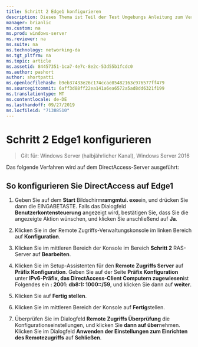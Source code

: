 ```yaml
---
title: Schritt 2 Edge1 konfigurieren
description: Dieses Thema ist Teil der Test Umgebungs Anleitung zum Veranschaulichen von DirectAccess in einem Cluster mit Windows NLB für Windows Server 2016.
manager: brianlic
ms.custom: na
ms.prod: windows-server
ms.reviewer: na
ms.suite: na
ms.technology: networking-da
ms.tgt_pltfrm: na
ms.topic: article
ms.assetid: 84457351-1ca7-4e7c-8e2c-53d55b1fcdc0
ms.author: pashort
author: shortpatti
ms.openlocfilehash: b9eb37433e26c174ccae85482163c976577ff479
ms.sourcegitcommit: 6aff3d88ff22ea141a6ea6572a5ad8dd6321f199
ms.translationtype: MT
ms.contentlocale: de-DE
ms.lasthandoff: 09/27/2019
ms.locfileid: "71388510"
---
```

# <a name="step-2-configure-edge1"></a>Schritt 2 Edge1 konfigurieren

>Gilt für: Windows Server (halbjährlicher Kanal), Windows Server 2016

Das folgende Verfahren wird auf dem DirectAccess-Server ausgeführt:

## <a name="to-configure-directaccess-on-edge1"></a>So konfigurieren Sie DirectAccess auf Edge1
  
1.  Geben Sie auf dem **Start** Bildschirm**ramgmtui. exe**ein, und drücken Sie dann die EINGABETASTE. Falls das Dialogfeld **Benutzerkontensteuerung** angezeigt wird, bestätigen Sie, dass Sie die angezeigte Aktion wünschen, und klicken Sie anschließend auf **Ja**.  
  
2.  Klicken Sie in der Remote Zugriffs-Verwaltungskonsole im linken Bereich auf **Konfiguration**.  
  
3.  Klicken Sie im mittleren Bereich der Konsole im Bereich **Schritt 2** RAS-Server auf **Bearbeiten**.  
  
4.  Klicken Sie im Setup-Assistenten für den **Remote Zugriffs Server** auf **Präfix Konfiguration**. Geben Sie auf der Seite **Präfix Konfiguration** unter **IPv6-Präfix, das DirectAccess-Client Computern zugewiesen**ist Folgendes ein **: 2001: db8:1: 1000::/59**, und klicken Sie dann auf **weiter**.  
  
5.  Klicken Sie auf **Fertig stellen**.  
  
6.  Klicken Sie im mittleren Bereich der Konsole auf **Fertig**stellen.  
  
7.  Überprüfen Sie im Dialogfeld **Remote Zugriffs Überprüfung** die Konfigurationseinstellungen, und klicken Sie **dann auf über**nehmen. Klicken Sie im Dialogfeld **Anwenden der Einstellungen zum Einrichten des Remotezugriffs** auf **Schließen**.
